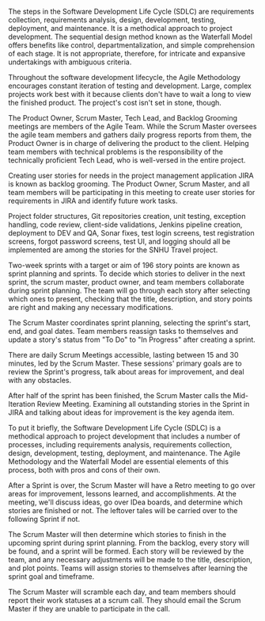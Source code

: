 The steps in the Software Development Life Cycle (SDLC) are requirements collection, requirements analysis, design, development, testing, deployment, and maintenance. It is a methodical approach to project development. The sequential design method known as the Waterfall Model offers benefits like control, departmentalization, and simple comprehension of each stage. It is not appropriate, therefore, for intricate and expansive undertakings with ambiguous criteria.
  
Throughout the software development lifecycle, the Agile Methodology encourages constant iteration of testing and development. Large, complex projects work best with it because clients don't have to wait a long to view the finished product. The project's cost isn't set in stone, though.

The Product Owner, Scrum Master, Tech Lead, and Backlog Grooming meetings are members of the Agile Team. While the Scrum Master oversees the agile team members and gathers daily progress reports from them, the Product Owner is in charge of delivering the product to the client. Helping team members with technical problems is the responsibility of the technically proficient Tech Lead, who is well-versed in the entire project.

Creating user stories for needs in the project management application JIRA is known as backlog grooming. The Product Owner, Scrum Master, and all team members will be participating in this meeting to create user stories for requirements in JIRA and identify future work tasks.

Project folder structures, Git repositories creation, unit testing, exception handling, code review, client-side validations, Jenkins pipeline creation, deployment to DEV and QA, Sonar fixes, test login screens, test registration screens, forgot password screens, test UI, and logging should all be implemented are among the stories for the SNHU Travel project.

Two-week sprints with a target or aim of 196 story points are known as sprint planning and sprints. To decide which stories to deliver in the next sprint, the scrum master, product owner, and team members collaborate during sprint planning. The team will go through each story after selecting which ones to present, checking that the title, description, and story points are right and making any necessary modifications.

The Scrum Master coordinates sprint planning, selecting the sprint's start, end, and goal dates. Team members reassign tasks to themselves and update a story's status from "To Do" to "In Progress" after creating a sprint.

There are daily Scrum Meetings accessible, lasting between 15 and 30 minutes, led by the Scrum Master. These sessions' primary goals are to review the Sprint's progress, talk about areas for improvement, and deal with any obstacles.

After half of the sprint has been finished, the Scrum Master calls the Mid-Iteration Review Meeting. Examining all outstanding stories in the Sprint in JIRA and talking about ideas for improvement is the key agenda item.

To put it briefly, the Software Development Life Cycle (SDLC) is a methodical approach to project development that includes a number of processes, including requirements analysis, requirements collection, design, development, testing, deployment, and maintenance. The Agile Methodology and the Waterfall Model are essential elements of this process, both with pros and cons of their own.

After a Sprint is over, the Scrum Master will have a Retro meeting to go over areas for improvement, lessons learned, and accomplishments. At the meeting, we'll discuss ideas, go over IDea boards, and determine which stories are finished or not. The leftover tales will be carried over to the following Sprint if not.

The Scrum Master will then determine which stories to finish in the upcoming sprint during sprint planning. From the backlog, every story will be found, and a sprint will be formed. Each story will be reviewed by the team, and any necessary adjustments will be made to the title, description, and plot points. Teams will assign stories to themselves after learning the sprint goal and timeframe.

The Scrum Master will scramble each day, and team members should report their work statuses at a scrum call. They should email the Scrum Master if they are unable to participate in the call.
